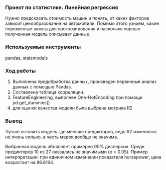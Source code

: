 ### Проект по статистике. Линейная регрессия
Нужно предсказать стоимость машин и понять, от каких факторов зависит ценообразование на автомобили. Помимо этого узнаем, какие переменные важны для прогнозирования и насколько хорошо полученная модель описывает данные.
### Используемые инструменты
pandas, statsmodels
### Ход работы
1) Выполнена предобработка данных, произведен первичный анализ данных с помощью Pandas.
2) Составлена таблица корреляции. 
3) FeatureEngineering, выполнен One-HotEncoding при помощи pd.get_dummies()
4) для оценки качества модели была выбрана метрика  R2
### Вывод
Лучше оставить модель где меньше предикторов, ведь R2 изменился не очень сильно, а часть марок вообще не значима.

Выбранная модель объясняет примерно 90% дисперсии. Среди предикторов 10 из 27 оказались не значимыми (p > 0.05). Пример интерпретации: при единичном изменении показателя horsepower, цена возрастает на 86.8164.
